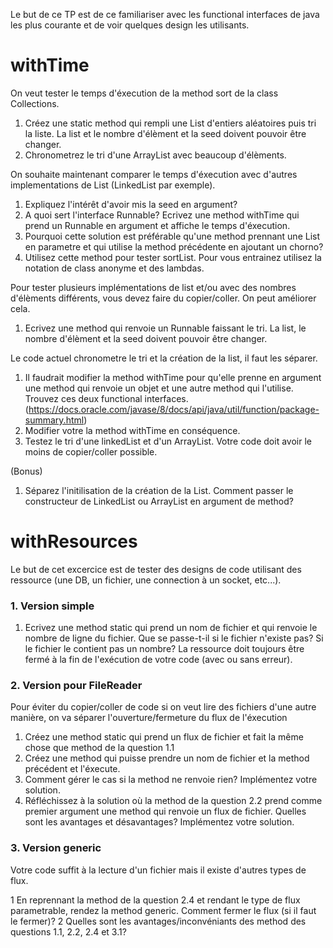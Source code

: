Le but de ce TP est de ce familiariser avec les functional interfaces de java les plus courante et de voir quelques design les utilisants.

# withTime

On veut tester le temps d'éxecution de la method sort de la class Collections.

1. Créez une static method qui rempli une List d'entiers aléatoires puis tri la liste. 
La list et le nombre d'élèment et la seed doivent pouvoir être changer.
2. Chronometrez le tri d'une ArrayList avec beaucoup d'élèments.

On souhaite maintenant comparer le temps d'éxecution avec d'autres implementations de List (LinkedList par exemple).

1. Expliquez l'intérêt d'avoir mis la seed en argument?
2. A quoi sert l'interface Runnable? Ecrivez une method withTime qui prend un Runnable en argument et affiche le temps d'éxecution. 
3. Pourquoi cette solution est préférable qu'une method prennant une List en parametre et qui utilise la method précédente en ajoutant un chorno?
4. Utilisez cette method pour tester sortList. Pour vous entrainez utilisez la notation de class anonyme et des lambdas.

Pour tester plusieurs implémentations de list et/ou avec des nombres d'élèments différents, vous devez faire du copier/coller.
On peut améliorer cela.

1. Ecrivez une method qui renvoie un Runnable faissant le tri. 
La list, le nombre d'élèment et la seed doivent pouvoir être changer.

Le code actuel chronometre le tri et la création de la list, il faut les séparer.


1. Il faudrait modifier la method withTime pour qu'elle prenne en argument une method  qui renvoie un objet
et une autre method qui l'utilise. Trouvez ces deux functional interfaces.
(https://docs.oracle.com/javase/8/docs/api/java/util/function/package-summary.html)
2. Modifier votre la method withTime en conséquence. 
3. Testez le tri d'une linkedList et d'un ArrayList. Votre code doit avoir le moins de copier/coller possible.

(Bonus)

1. Séparez l'initilisation de la création de la List. Comment passer le constructeur de LinkedList ou ArrayList en argument de method?

# withResources

Le but de cet excercice est de tester des designs de code utilisant des ressource (une DB, un fichier, une connection à un socket, etc...).

### 1. Version simple

1. Ecrivez une method static qui prend un nom de fichier et qui renvoie le nombre de ligne du fichier. Que se passe-t-il si le fichier n'existe pas? Si le fichier le contient pas un nombre? La ressource doit toujours être fermé à la fin de l'exécution de votre code (avec ou sans erreur).

### 2. Version pour FileReader 

Pour éviter du copier/coller de code si on veut lire des fichiers d'une autre manière, on va séparer l'ouverture/fermeture du flux de l'éxecution

1. Créez une method static qui prend un flux de fichier et fait la même chose que method de la question 1.1
2. Créez une method qui puisse prendre un nom de fichier et la method précédent et l'éxecute.
3. Comment gérer le cas si la method ne renvoie rien? Implémentez votre solution.
4. Réfléchissez à la solution où la method de la question 2.2 prend comme premier argument une method qui renvoie un flux de fichier.
Quelles sont les avantages et désavantages? Implémentez votre solution.

### 3. Version generic 

Votre code suffit à la lecture d'un fichier mais il existe d'autres types de flux.

1 En reprennant la method de la question 2.4 et rendant le type de flux parametrable, rendez la method generic.
Comment fermer le flux (si il faut le fermer)?
2 Quelles sont les avantages/inconvéniants des method des questions 1.1, 2.2, 2.4 et 3.1?
